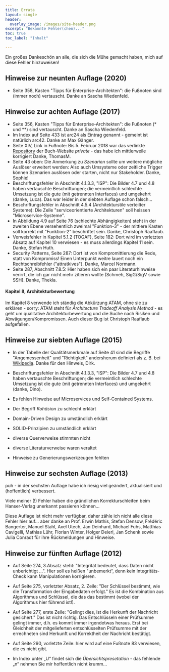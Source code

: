 ```yaml
---
title: Errata
layout: single
header:
  overlay_image: /images/site-header.png
excerpt: "Bekannte Fehler(chen)..."
toc: true
toc_label: "Inhalt"

---
```



Ein großes Dankeschön an alle, die sich die Mühe gemacht haben, mich auf diese
Fehler hinzuweisen!

## Hinweise zur neunten Auflage (2020)

* Seite 358, Kasten "Tipps für Enterprise-Architekten": die Fußnoten sind (immer noch) vertauscht. Danke an Sascha Wiedenfeld. 


## Hinweise zur achten Auflage (2017)

* Seite 356, Kasten "Tipps für Enterprise-Architekten": die Fußnoten (* und **) sind vertauscht. Danke an Sascha Wiedenfeld. 
* Im Index auf Seite 433 ist arc24 als Eintrag genannt - gemeint ist natürlich arc42. Danke an Max Gänger.
* Seite XIV, Link in Fußnote: Bis 5. Februar 2018 war das verlinkte
[Repository](https://github.com/gernotstarke/esabuch.de-site)
der Buch-Website _private_ - das habe ich mittlerweile korrigiert Danke, ThomasM.
* Seite 43 oben: Die Anmerkung zu _Szenarien_ sollte um weitere mögliche Auslöser erweitert werden: Also auch Umsysteme oder zeitliche Trigger
können Szenarien auslösen oder starten, nicht nur Stakeholder. Danke, Sophie!
* Beschriftungsfehler in Abschnitt 4.1.3.3, "ISP": Die Bilder 4.7 und 4.8 haben vertauschte Beschriftungen; die vermeintlich schlechte Umsetzung ist die gute (mit getrennten Interfaces) und umgekehrt (danke, Luca). Das war leider in der siebten Auflage schon falsch...
* Beschriftungsfehler in Abschnitt 4.5.4 (Architekturstile verteilter Systeme): Die Zeile "serviceorientierte Architekturen" soll heissen "Microservice-Systeme".
* In Abbildung 4.9 auf Seite 76 (schlechte Abhängigkeiten) steht in der zweiten Ebene versehentlich zweimal "Funktion-3" - der mittlere Kasten soll korrekt mit "Funktion-2" beschriftet sein. Danke, Christoph Raaflaub.
* Verweisfehler in Kapitel 5.1.2 (TOGAF), Seite 182: Dort wird im vorletzten Absatz auf Kapitel 10 verwiesen - es muss allerdings Kapitel 11 sein. Danke, Stefan Huth.
* Security Patterns, Seite 287: Dort ist von Kompromittierung die Rede, statt von Kompromiss! Einen Unterpunkt weitre lauert noch ein Rechtschreibfehler ("attratkives"). Danke, Marcel Normann.
* Seite 287, Abschnitt 7.8.5: Hier haben sich ein paar Literaturhinweise verirrt, die ich gar nicht mehr zitieren wollte (Schmeh, SigG/SigV sowie SSH). Danke, Thekla.

#### Kapitel 8, Architekturbewertung

Im Kapitel 8 verwende ich ständig die Abkürzung ATAM, ohne sie zu erklären - sorry:
ATAM steht für _Architecture Tradeoff Analysis Method_ - es geht um qualitative
Architekturbewertung und die Suche nach Risiken und Abwägungen/Kompromissen. Auch dieser Bug ist Christoph Raaflaub aufgefallen.


## Hinweise zur siebten Auflage (2015)

* In der Tabelle der Qualitätsmerkmale auf Seite 41 sind die Begriffe "Angemessenheit" und "Richtigkeit" andersherum definiert als z. B. bei [Wikipedia](https://de.wikipedia.org/wiki/ISO/IEC_9126). Danke für den Hinweis, Dirk.
* Beschriftungsfehler in Abschnitt 4.1.3.3, "ISP": Die Bilder 4.7 und 4.8 haben vertauschte Beschriftungen; die vermeintlich schlechte Umsetzung ist die gute (mit getrennten Interfaces) und umgekehrt (danke, Dino).

* Es fehlen Hinweise auf Microservices und Self-Contained Systems.
* Der Begriff _Kohäsion_ zu schlecht erklärt
* Domain-Driven Design zu umständlich erklärt
* SOLID-Prinzipien zu umständlich erklärt
* diverse Querverweise stimmten nicht
* diverse Literaturverweise waren veraltet
* Hinweise zu Generierungswerkzeugen fehlten


## Hinweise zur sechsten Auflage (2013)
puh - in der sechsten Auflage habe ich riesig viel geändert, aktualisiert und (hoffentlich) verbessert.

Viele meiner (!) Fehler haben die gründlichen Korrekturschleifen beim
Hanser-Verlag unerkannt passieren können...

Diese Auflage ist nicht mehr verfügbar, daher zähle ich nicht alle
diese Fehler hier auf... aber danke an Prof. Erwin Mathis,
Stefan Densow, Frédéric Bangerter, Manuel Stahl, Axel Utech, Jan Deinhard,
Michael Fuhs, Matthias Cavigelli, Mathias Lühr, Florian Winter,
Holger Deierl, Jan Schenk sowie Julia Conradt für ihre Rückmeldungen
und Hinweise.


## Hinweise zur fünften Auflage (2012)

* Auf Seite 274, 3.Absatz steht: "Integrität bedeutet, dass Daten nicht unberichtigt ...". Hier soll es heißen "unbemerkt“, denn kein Integritäts-Check kann Manipulationen korrigieren.
* Auf Seite 275, vorletzter Absatz, 2. Zeile: "Der Schlüssel bestimmt, wie die Transformation der Eingabedaten erfolgt." Es ist die Kombination aus Algorithmus und Schlüssel, die das das bestimmt (wobei der Algorithmus hier führend ist!).
* Auf Seite 277, erste Zeile: "Gelingt dies, ist die Herkunft der Nachricht gesichert." Das ist nicht richtig. Das Entschlüsseln einer Prüfsumme gelingt immer, d.h. es kommt immer irgendetwas heraus. Erst bei Gleichheit der mitgelieferten entschlüsselten Prüfsumme mit der errechneten sind Herkunft und Korrektheit der Nachricht bestätigt.
* Auf Seite 290, vorletzte Zeile: hier wird auf eine Fußnote 83 verwiesen, die es nicht gibt.

* Im Index unter „U“ findet sich die _Übersichtspresetation_ - das fehlende „n“ nehmen Sie mir hoffentlich nicht krumm...
